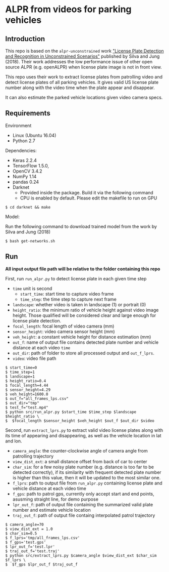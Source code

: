 # ALPR from videos for parking vehicles

## Introduction

This repo is based on the `alpr-unconstrained` work 
["License Plate Detection and Recognition in Unconstrained 
Scenarios"](https://github.com/sergiomsilva/alpr-unconstrained)
published by Silva and Jung (2018). 
Their work addresses the low performance issue 
of other open source ALPR (e.g. openALPR) 
when license plate image is not in front view.

This repo uses their work to extract license plates from 
patrolling video and detect license plates of all parking vehicles. 
It gives valid US license plate number along with the video time 
when the plate appear and disappear.

It can also estimate the parked vehicle locations given 
video camera specs.

## Requirements

Environment
- Linux (Ubuntu 16.04)
- Python 2.7

Dependencies:
- Keras 2.2.4
- TensorFlow 1.5.0, 
- OpenCV 3.4.2
- NumPy 1.14
- pandas 0.24
- Darknet
  - Provided inside the package. Build it via the following command
  - CPU is enabled by default. Please edit the makefile to run on GPU

```shellscript
$ cd darknet && make
```

Model:

Run the following command to download trained model from 
the work by Silva and Jung (2018)

```shellscript
$ bash get-networks.sh
```

## Run
**All input output file path will be relative to the 
folder containing this repo**

First, run `run_alpr.py` to detect license plate in each given time step
- `time` unit is second
    - `start_time`: start time to capture video frame
    - `time_step`: the time step to capture next frame
- `landscape`: whether video is taken in landscape (1) or portrait (0)
- `height_ratio`: the minimum ratio of vehicle height against video image
height. Those qualified will be considered clear and large enough 
for license plate detection.
- `focal_length`: focal length of video camera (mm)
- `sensor_height`: video camera sensor height (mm)
- `veh_height`: a constant vehicle height for distance estimation (mm)
- `out_f`:  name of output file contains detected plate number and 
vehicle distance at each video `time`
- `out_dir`: path of folder to store all processed output 
and `out_f_lprs`. 
- `video`: video file path

```shellscript
$ start_time=0
$ time_step=1
$ landscape=1
$ height_ratio=0.4
$ focal_length=4.44
$ sensor_height=4.29
$ veh_height=1600.0
$ out_f="all_frames_lps.csv"
$ out_dir="tmp"
$ test_f="test.mp4"
$ python src/run_alpr.py $start_time $time_step $landscape $height_ratio \
$  $focal_length $sensor_height $veh_height $out_f $out_dir $video
```

Second, run `extract_lprs.py` to extract valid video license plates along with 
its time of appearing and disappearing, as well as the vehicle location in 
lat and lon.

- `camera_angle`: the counter-clockwise angle of camera angle from patrolling 
trajectory
- `view_dist_ext`: a small distance offset from back of car to center
- `char_sim`: for a few noisy plate number 
(e.g. distance is too far to be detected correctly), 
if its similarity with frequent detected plate number is higher than this value, 
then it will be updated to the most similar one.
- `f_lprs`: path to output file from `run_alpr.py` containing 
license plate and vehicle distance at each video time
- `f_gps`: path to patrol gps, 
currently only accept start and end points, asusming straight line, 
for demo purpose
- `lpr_out_f`: path of output file containing 
the summarized valid plate number and estimate vehicle location
- `traj_out_f`: path of output file containg interpolated patrol trajectory

```shellscript
$ camera_angle=70
$ view_dist_ext = 1.0
$ char_sim=0.5
$ f_lprs='tmp/all_frames_lps.csv'
$ f_gps='test.gps'
$ lpr_out_f='test.lpr'
$ traj_out_f='test.traj'
$ python src/extract_lprs.py $camera_angle $view_dist_ext $char_sim $f_lprs \
$  $f_gps $lpr_out_f $traj_out_f
```
